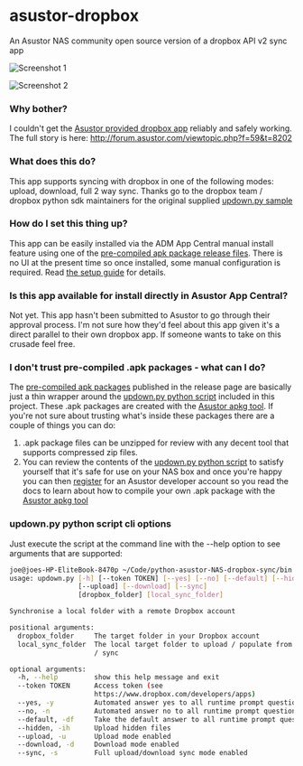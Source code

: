 # asustor-dropbox
An Asustor NAS community open source version of a dropbox API v2 sync app

![Screenshot 1](https://github.com/jjssoftware/asustor-dropbox/blob/master/screenshots/Screenshot%202016-10-16%2015:52:34.png)

![Screenshot 2](https://github.com/jjssoftware/asustor-dropbox/blob/master/screenshots/Screenshot%202016-10-16%2015:53:32.png)

### Why bother?
I couldn't get the [Asustor provided dropbox app](http://forum.asustor.com/viewforum.php?f=59) reliably and safely working. The full story is here: http://forum.asustor.com/viewtopic.php?f=59&t=8202

### What does this do?
This app supports syncing with dropbox in one of the following modes: upload, download, full 2 way sync. Thanks go to the dropbox team / dropbox python sdk maintainers for the original supplied [updown.py sample](https://github.com/dropbox/dropbox-sdk-python/blob/master/example/updown.py)

### How do I set this thing up?
This app can be easily installed via the ADM App Central manual install feature using one of the [pre-compiled apk package release files](/../../releases). There is no UI at the present time so once installed, some manual configuration is required. Read [the setup guide](setup.md) for details.

### Is this app available for install directly in Asustor App Central?
Not yet. This app hasn't been submitted to Asustor to go through their approval process. I'm not sure how they'd feel about this app given it's a direct parallel to their own dropbox app. If someone wants to take on this crusade feel free.

### I don't trust pre-compiled .apk packages - what can I do?
The [pre-compiled apk packages](/../../releases) published in the release page are basically just a thin wrapper around the [updown.py python script](/bin/updown.py) included in this project. These .apk packages are created with the [Asustor apkg tool](http://developer.asustor.com/document/APKG_Utilities_2.0.zip). If you're not sure about trusting what's inside these packages there are a couple of things you can do:

1. .apk package files can be unzipped for review with any decent tool that supports compressed zip files. 
2. You can review the contents of the [updown.py python script](/bin/updown.py) to satisfy yourself that it's safe for use on your NAS box and once you're happy you can then [register](http://developer.asustor.com/user/registration) for an Asustor developer account so you read the docs to learn about how to compile your own .apk package with the [Asustor apkg tool](http://developer.asustor.com/document/APKG_Utilities_2.0.zip)

### updown.py python script cli options
Just execute the script at the command line with the --help option to see arguments that are supported:
```bash
joe@joes-HP-EliteBook-8470p ~/Code/python-asustor-NAS-dropbox-sync/bin $ ./updown.py --help
usage: updown.py [-h] [--token TOKEN] [--yes] [--no] [--default] [--hidden]
                 [--upload] [--download] [--sync]
                 [dropbox_folder] [local_sync_folder]

Synchronise a local folder with a remote Dropbox account

positional arguments:
  dropbox_folder     The target folder in your Dropbox account
  local_sync_folder  The local target folder to upload / populate from Dropbox
                     / sync

optional arguments:
  -h, --help         show this help message and exit
  --token TOKEN      Access token (see
                     https://www.dropbox.com/developers/apps)
  --yes, -y          Automated answer yes to all runtime prompt questions
  --no, -n           Automated answer no to all runtime prompt questions
  --default, -df     Take the default answer to all runtime prompt questions
  --hidden, -ih      Upload hidden files
  --upload, -u       Upload mode enabled
  --download, -d     Download mode enabled
  --sync, -s         Full upload/download sync mode enabled
```
